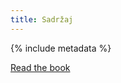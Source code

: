 ```yaml
---
title: Sadržaj
---
```

{% include metadata %}

<p><a href="{{work-url-contents-directory}}/{{web-start-page}}">Read the book</a></p>
